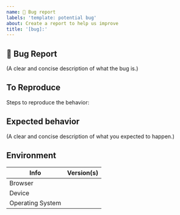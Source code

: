 ```yaml
---
name: 🐛 Bug report
labels: 'template: potential bug'
about: Create a report to help us improve
title: '[bug]:'
---
```


## 🐛 Bug Report

(A clear and concise description of what the bug is.)

## To Reproduce

Steps to reproduce the behavior:

## Expected behavior

(A clear and concise description of what you expected to happen.)

## Environment

| Info             | Version(s) |
| ---------------- | ---------- |
| Browser          |            |
| Device           |            |
| Operating System |            |
